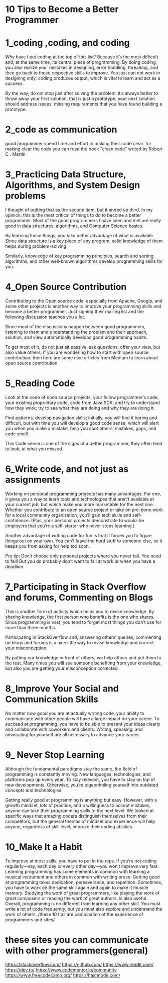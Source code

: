 # 10 Tips to Become a Better Programmer
# 1_coding ,coding, and coding
Why have I put coding at the top of this list? Because it’s the most difficult and, at the same time, its central piece of programming.
By doing coding, you also realize your mistakes in designing, error handling, threading, and then go back to those respective skills to improve. You just can not work in designing only; coding produces output, which is vital to learn and act as a success.

By the way, do not stop just after solving the problem, it’s always better to throw away your first solution, that is just a prototype, your next solution should address issues, missing requirements that you have found building a prototype.
# 2_code as communication
good programmer spend time and effort in making their code clear.
for making clear the code you can read the book "clean code" writed by Robert C  . Martin
# 3_Practicing Data Structure, Algorithms, and System Design problems
I thought of putting that as the second item, but it ended up third. In my opinion, this is the most critical of things to do to become a better programmer. Most of the good programmers I have seen and met are really good in data structures, algorithms, and Computer Science basics.

By learning these things, you take better advantage of what is available. Since data structure is a key piece of any program, solid knowledge of them helps during problem-solving.

Similarly, knowledge of key programming principles, search and sorting algorithms, and other well-known algorithms develop programming skills for you.
# 4_Open Source Contribution
Contributing to the Open source code, especially from Apache, Google, and some other projects is another way to improve your programming skills and become a better programmer. Just signing their mailing list and the following discussion teaches you a lot.

Since most of the discussions happen between good programmers, listening to them and understanding the problem and their approach, solution, and view automatically develops good programming habits.

To get most of it, do not just sit passive, ask questions, offer your view, but also value others. If you are wondering how to start with open source contribution, then here are some nice articles from Medium to learn about open source contribution
# 5_Reading Code 
Look at the code of open source projects, your fellow programmer’s code, your existing proprietary code, code from Java SDK, and try to understand how they work; try to see what they are doing and why they are doing it.

Find patterns, develop navigation skills; initially, you will find it boring and difficult, but with time you will develop a good code sense, which will alert you when you make a mistake, help you spot others’ mistakes, gaps, and code smell.

This Code sense is one of the signs of a better programmer, they often tend to look, at what you missed.
# 6_Write code, and not just as assignments
Working on personal programming projects has many advantages. For one, it gives you a way to learn tools and technologies that aren’t available at your current job, but which make you more marketable for the next one. Whether you contribute to an open source project or take on pro-bono work for a local community organization, you’ll gain tech skills and self-confidence. (Plus, your personal projects demonstrate to would-be employers that you’re a self-starter who never stops learning.)

Another advantage of writing code for fun is that it forces you to figure things out on your own. You can’t leave the hard stuff to someone else, so it keeps you from asking for help too soon.

Pro tip: Don’t choose only personal projects where you never fail. You need to fail! But you do probably don’t want to fail at work or when you have a deadline.
# 7_Participating in Stack Overflow and forums, Commenting on Blogs
This is another form of activity which helps you to revise knowledge. By sharing knowledge, the first person who benefits is the one who shares. Since programming is vast, you tend to forget most things you don’t use for more than three months.

Participating in StackOverflow and, answering others’ queries, commenting on blogs and forums is a nice little way to revise knowledge and correct your misconception.

By putting our knowledge in front of others, we help others and put them to the test. Many times you will see someone benefiting from your knowledge, but also you are getting your misconception corrected.
# 8_Improve Your Social and Communication Skills
No matter how good you are at actually writing code, your ability to communicate with other people will have a large impact on your career. To succeed at programming, you have to be able to present your ideas clearly and collaborate with coworkers and clients. Writing, speaking, and advocating for yourself are all necessary to advance your career.
# 9_ Never Stop Learning
Although the fundamental paradigms stay the same, the field of programming is constantly moving. New languages, technologies, and platforms pop up every year. To stay relevant, you have to stay on top of new developments. Otherwise, you’re pigeonholing yourself into outdated concepts and technologies.

Getting really good at programming is anything but easy. However, with a growth mindset, lots of practice, and a willingness to accept mistakes, anyone can take their programming skills to the next level. We looked at specific ways that amazing coders distinguish themselves from their competitors, but the general themes of mindset and experience will help anyone, regardless of skill level, improve their coding abilities.
# 10_Make It a Habit
To improve at most skills, you have to put in the reps. If you’re not coding regularly—say, each day or every other day—you won’t improve very fast.
Learning programming has some elements in common with learning a musical instrument and others in common with writing prose. Getting good at programming takes dedication, perseverance, and repetition. Sometimes, you have to work on the same skill again and again to make it muscle memory. Studying the work of great programmers, like playing the work of great composers or reading the work of great authors, is also useful.
Overall, programming is no different from learning any other skill. You must write a lot of code frequently, but you must also explore and understand the work of others.
/these 10 tips are combination of the experience of programmers and sites/
# these sites you can communicate with other programmers(general)
https://stackoverflow.com/ 
https://github.com/
https://www.reddit.com/
https://dev.to/
https://www.codementor.io/community
https://www.freecodecamp.org/
https://hashnode.com/


